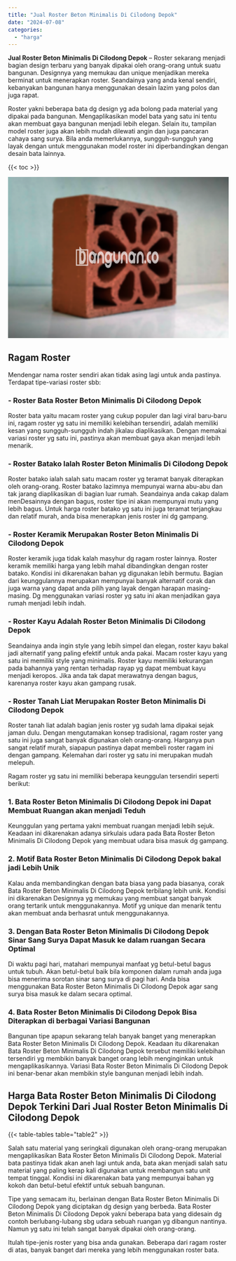 ```yaml
---
title: "Jual Roster Beton Minimalis Di Cilodong Depok"
date: "2024-07-08"
categories: 
  - "harga"
---
```


**Jual Roster Beton Minimalis Di Cilodong Depok** – Roster sekarang menjadi bagian design terbaru yang banyak dipakai oleh orang-orang untuk suatu bangunan. Designnya yang memukau dan unique menjadikan mereka berminat untuk menerapkan roster. Seandainya yang anda kenal sendiri, kebanyakan bangunan hanya menggunakan desain lazim yang polos dan juga rapat.

Roster yakni beberapa bata dg design yg ada bolong pada material yang dipakai pada bangunan. Mengaplikasikan model bata yang satu ini tentu akan membuat gaya bangunan menjadi lebih elegan. Selain itu, tampilan model roster juga akan lebih mudah dilewati angin dan juga pancaran cahaya sang surya. Bila anda memerlukannya, sungguh-sungguh yang layak dengan untuk menggunakan model roster ini diperbandingkan dengan desain bata lainnya.

{{< toc >}}

![Jual Roster Beton Minimalis Di Cilodong Depok](/images/bata-roster-minimalis-27.png)

## Ragam Roster

Mendengar nama roster sendiri akan tidak asing lagi untuk anda pastinya. Terdapat tipe-variasi roster sbb:

### \- Roster Bata Roster Beton Minimalis Di Cilodong Depok

Roster bata yaitu macam roster yang cukup populer dan lagi viral baru-baru ini, ragam roster yg satu ini memiliki kelebihan tersendiri, adalah memiliki kesan yang sungguh-sungguh indah jikalau diaplikasikan. Dengan memakai variasi roster yg satu ini, pastinya akan membuat gaya akan menjadi lebih menarik.

### \- Roster Batako Ialah Roster Beton Minimalis Di Cilodong Depok

Roster batako ialah salah satu macam roster yg teramat banyak diterapkan oleh orang-orang. Roster batako lazimnya mempunyai warna abu-abu dan tak jarang diaplikasikan di bagian luar rumah. Seandainya anda cakap dalam menDesainnya dengan bagus, roster tipe ini akan mempunyai mutu yang lebih bagus. Untuk harga roster batako yg satu ini juga teramat terjangkau dan relatif murah, anda bisa menerapkan jenis roster ini dg gampang.

### \- Roster Keramik Merupakan Roster Beton Minimalis Di Cilodong Depok

Roster keramik juga tidak kalah masyhur dg ragam roster lainnya. Roster keramik memiliki harga yang lebih mahal dibandingkan dengan roster batako. Kondisi ini dikarenakan bahan yg digunakan lebih bermutu. Bagian dari keunggulannya merupakan mempunyai banyak alternatif corak dan juga warna yang dapat anda pilih yang layak dengan harapan masing-masing. Dg menggunakan variasi roster yg satu ini akan menjadikan gaya rumah menjadi lebih indah.

### \- Roster Kayu Adalah Roster Beton Minimalis Di Cilodong Depok

Seandainya anda ingin style yang lebih simpel dan elegan, roster kayu bakal jadi alternatif yang paling efektif untuk anda pakai. Macam roster kayu yang satu ini memiliki style yang minimalis. Roster kayu memiliki kekurangan pada bahannya yang rentan terhadap rayap yg dapat membuat kayu menjadi keropos. Jika anda tak dapat merawatnya dengan bagus, karenanya roster kayu akan gampang rusak.

### \- Roster Tanah Liat Merupakan Roster Beton Minimalis Di Cilodong Depok

Roster tanah liat adalah bagian jenis roster yg sudah lama dipakai sejak jaman dulu. Dengan mengutamakan konsep tradisional, ragam roster yang satu ini juga sangat banyak digunakan oleh orang-orang. Harganya pun sangat relatif murah, siapapun pastinya dapat membeli roster ragam ini dengan gampang. Kelemahan dari roster yg satu ini merupakan mudah melepuh.

Ragam roster yg satu ini memiliki beberapa keunggulan tersendiri seperti berikut:

### 1\. Bata Roster Beton Minimalis Di Cilodong Depok ini Dapat Membuat Ruangan akan menjadi Teduh

Keunggulan yang pertama yakni membuat ruangan menjadi lebih sejuk. Keadaan ini dikarenakan adanya sirkulais udara pada Bata Roster Beton Minimalis Di Cilodong Depok yang membuat udara bisa masuk dg gampang.

### 2\. Motif Bata Roster Beton Minimalis Di Cilodong Depok bakal jadi Lebih Unik

Kalau anda membandingkan dengan bata biasa yang pada biasanya, corak Bata Roster Beton Minimalis Di Cilodong Depok terbilang lebih unik. Kondisi ini dikarenakan Designnya yg memukau yang membuat sangat banyak orang tertarik untuk menggunakannya. Motif yg unique dan menarik tentu akan membuat anda berhasrat untuk menggunakannya.

### 3\. Dengan Bata Roster Beton Minimalis Di Cilodong Depok Sinar Sang Surya Dapat Masuk ke dalam ruangan Secara Optimal

Di waktu pagi hari, matahari mempunyai manfaat yg betul-betul bagus untuk tubuh. Akan betul-betul baik bila komponen dalam rumah anda juga bisa menerima sorotan sinar sang surya di pagi hari. Anda bisa menggunakan Bata Roster Beton Minimalis Di Cilodong Depok agar sang surya bisa masuk ke dalam secara optimal.

### 4\. Bata Roster Beton Minimalis Di Cilodong Depok Bisa Diterapkan di berbagai Variasi Bangunan

Bangunan tipe apapun sekarang telah banyak banget yang menerapkan Bata Roster Beton Minimalis Di Cilodong Depok. Keadaan itu dikarenakan Bata Roster Beton Minimalis Di Cilodong Depok tersebut memiliki kelebihan tersendiri yg membikin banyak banget orang lebih menginginkan untuk mengaplikasikannya. Variasi Bata Roster Beton Minimalis Di Cilodong Depok ini benar-benar akan membikin style bangunan menjadi lebih indah.

## Harga Bata Roster Beton Minimalis Di Cilodong Depok Terkini Dari Jual Roster Beton Minimalis Di Cilodong Depok

{{< table-tables table="table2" >}}

Salah satu material yang seringkali digunakan oleh orang-orang merupakan mengaplikasikan Bata Roster Beton Minimalis Di Cilodong Depok. Material bata pastinya tidak akan aneh lagi untuk anda, bata akan menjadi salah satu material yang paling kerap kali digunakan untuk membangun satu unit tempat tinggal. Kondisi ini dikarenakan bata yang mempunyai bahan yg kokoh dan betul-betul efektif untuk sebuah bangunan.

Tipe yang semacam itu, berlainan dengan Bata Roster Beton Minimalis Di Cilodong Depok yang diciptakan dg design yang berbeda. Bata Roster Beton Minimalis Di Cilodong Depok yakni beberapa bata yang didesain dg contoh berlubang-lubang sbg udara sebuah ruangan yg dibangun nantinya. Namun yg satu ini telah sangat banyak dipakai oleh orang-orang.

Itulah tipe-jenis roster yang bisa anda gunakan. Beberapa dari ragam roster di atas, banyak banget dari mereka yang lebih menggunakan roster bata.
